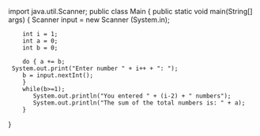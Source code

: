 import java.util.Scanner;
public class Main {
      public static void main(String[] args) {
        Scanner input = new Scanner (System.in);
        
        int i = 1;
        int a = 0;
        int b = 0;
        
        do { a += b;
     System.out.print("Enter number " + i++ + ": ");
        b = input.nextInt();
        } 
        while(b>=1); 
           System.out.println("You entered " + (i-2) + " numbers");
           System.out.println("The sum of the total numbers is: " + a);
        }
}
